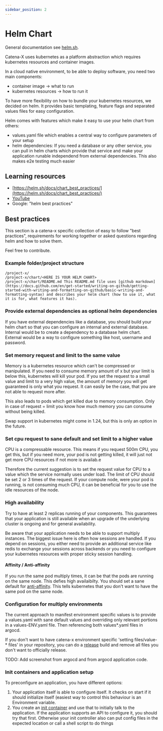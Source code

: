 ```yaml
---
sidebar_position: 2
---
```


# Helm Chart

General documentation see [helm.sh](https://helm.sh/).

Catena-X uses kubernetes as a platform abstraction which requires kubernetes resources and container images.

In a cloud native environment, to be able to deploy software, you need two main components:

- container image -> what to run
- kubernetes resources -> how to run it

To have more flexibility on how to bundle your kubernetes resources, we decided on helm. It provides basic templating, feature flags and separated values files for easy configuration.

Helm comes with features which make it easy to use your helm chart from others:

- values.yaml file which enables a central way to configure parameters of your setup
- helm dependencies: If you need a database or any other service, you can pull in helm charts which provide that service and make your application runable independend from external dependencies. This also makes e2e testing much easier

## Learning resources

- [https://helm.sh/docs/chart_best_practices/](https://helm.sh/docs/chart_best_practices/)
- [YouTube](https://www.youtube.com/results?search_query=helm)
- Google: "helm best practices"

## Best practices

This section is a catena-x specific collection of easy to follow "best practices", requirements for working together or asked questions regarding helm and how to solve them.

Feel free to contribute.

### Example folder/project structure

```
/project-x/
/project-x/chart/<HERE IS YOUR HELM CHART>
/project-x/chart/README.md This README.md file uses [github markdown](https://docs.github.com/en/get-started/writing-on-github/getting-started-with-writing-and-formatting-on-github/basic-writing-and-formatting-syntax) and describes your helm chart (how to use it, what it is for, what features it has).
```

### Provide external dependencies as optional helm dependencies

If you have external dependencies like a database, you should build your helm chart so that you can configure an internal and external database. Internal would be to create a dependency to a database helm chart. External would be a way to configure something like host, username and password.

### Set memory request and limit to the same value

Memory is a kubernetes resource which can't be compressed or manipulated. If you need to consume memory amount of x but your limit is below this, kubernetes will kill your pod. If you set the request to a small value and limit to a very high value, the amount of memory you will get guaranteed is only what you request. It can easily be the case, that you are not able to request more after.

This also leads to pods which get killed due to memory consumption. Only in case of request = limit you know how much memory you can consume without being killed.

Swap support in kubernetes might come in 1.24, but this is only an option in the future.

### Set cpu request to sane default and set limit to a higher value

CPU is a compressable resource. This means if you request 500m CPU, you get this, but if you need more, your pod is not getting killed, it will just not get more CPU resources if not more is availab.e

Therefore the current suggestion is to set the request value for CPU to a value which the service normally uses under load. The limit of CPU should be set 2 or 3 times of the request. If your compute node, were your pod is running, is not consuming much CPU, it can be beneficial for you to use the idle resources of the node.

### High availability

Try to have at least 2 replicas running of your components. This guarantees that your application is still available when an upgrade of the underlying cluster is ongoing and for general availability.

Be aware that your application needs to be able to support multiply instances. The biggest issue here is often how sessions are handled. If you depend on sessions, you either need to provide an additional service like redis to exchange your sessions across backends or you need to configure your kubernetes resources with proper sticky session handling.

#### Affinity / Anti-affinity

If you run the same pod multiply times, it can be that the pods are running on the same node. This defies high availaibilty. You should set a sane default for [anti-affinity](https://kubernetes.io/docs/concepts/scheduling-eviction/assign-pod-node/). This tells kubernetes that you don't want to have the same pod on the same node.

### Configuration for multiply environments

The current approach to manifest environment specific values is to provide a values.yaml with sane default values and overriding only relevant portions in a values-ENV.yaml file. Then referencing both values\*.yaml files in argocd.

If you don't want to have catena-x environment specific 'setting files/value-\* files' in your repository, you can do a [release](https://docs.github.com/en/repositories/releasing-projects-on-github/about-releases) build and remove all files you don't want to officially release.

TODO: Add screenshot from argocd and from argocd application code.

### Init containers and application setup

To preconfigure an application, you have different options:

1. Your application itself is able to configure itself. It checks on start if it should initialize itself (easiest way to control this behaviour is an Environment variable.
1. You create an [init container](https://kubernetes.io/docs/concepts/workloads/pods/init-containers/) and use that to initially talk to the application. If the application supports an API to configure it, you should try that first. Otherwise your init controller also can put config files in the expected location or call a shell script to do things
